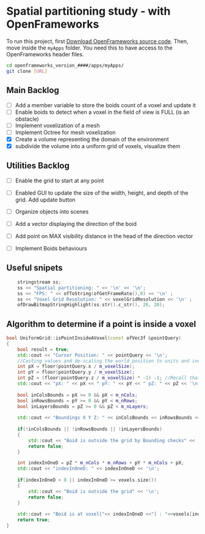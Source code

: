 # Spatial partitioning study - with OpenFrameworks

To run this project, first [Download OpenFrameworks source code](https://openframeworks.cc/download/). Then, move inside the `myApps` folder. You need this to have access to the OpenFrameworks header files.
```bash
cd openframeworks_version_####/apps/myApps/
git clone [URL]
```

## Main Backlog
- [ ] Add a member variable to store the boids count of a voxel and update it
- [ ] Enable boids to detect when a voxel in the field of view is FULL (is an obstacle)
- [ ] Implement voxelization of a mesh
- [ ] Implement Octree for mesh voxelization
- [x] Create a volume representing the domain of the environment
- [x] subdivide the volume into a uniform grid of voxels, visualize them
## Utilities Backlog
- [ ] Enable the grid to start at any point
- [ ] Enabled GUI to update the size of the width, height, and depth of the grid. Add update button
- [ ] Organize objects into scenes
- [ ] Add a vector displaying the direction of the boid
- [ ] Add point on MAX visibility distance in the head of the direction vector
- [ ] Implement Boids behaviours



## Useful snipets
```C++
    stringstream ss;
    ss << "Spatial partitioning: " << '\n' << '\n';
    ss << "FPS: " << ofToString(ofGetFrameRate(),0) << '\n' ;
    ss << "Voxel Grid Resolution: " << voxelGridResolution << '\n' ;
    ofDrawBitmapStringHighlight(ss.str().c_str(), 20, 20);
```

## Algorithm to determine if a point is inside a voxel

```C++
bool UniformGrid::isPointInsideAVoxel(const ofVec3f &pointQuery)
{
    bool result = true;
    std::cout << "Cursor Position: " << pointQuery << '\n';
    //Casting values and de-scaling the world position to units and increments of 1
    int pX = floor(pointQuery.x / m_voxelSize);
    int pY = floor(pointQuery.y / m_voxelSize);
    int pZ = (floor(pointQuery.z / m_voxelSize) * -1) -1; //Recall that we hace define the deepth of the grid to be far away from the camera
    std::cout << "pX: " << pX << " pY: " << pY << " pZ: " << pZ << '\n';
    
    bool inColsBounds = pX >= 0 && pX < m_nCols;
    bool inRowsBounds = pY >= 0 && pY < m_nRows;
    bool inLayersBounds = pZ >= 0 && pZ < m_nLayers;
    
    std::cout << "Boundings X Y Z: " << inColsBounds << inRowsBounds << inLayersBounds << '\n';
    
    if(!inColsBounds || !inRowsBounds || !inLayersBounds)
    {
        std::cout << "Boid is outside the grid by Bounding checks" << '\n';
        return false;
    }

    int indexInOneD = pZ * m_nCols * m_nRows + pY * m_nCols + pX;
    std::cout << "indexInOneD: " << indexInOneD << '\n';
    
    if(indexInOneD < 0 || indexInOneD >= voxels.size())
    {
        std::cout << "Boid is outside the grid" << '\n';
        return false;
    }
    
    std::cout << "Boid is at voxel["<< indexInOneD <<"] : "<<voxels[indexInOneD].position << '\n';
    return true;
}
```

